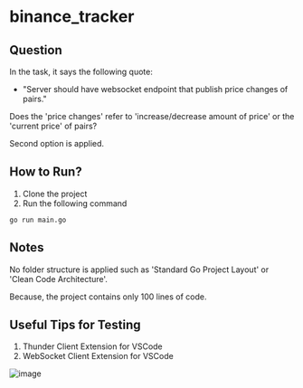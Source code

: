 # binance_tracker

## Question
In the task, it says the following quote:

- "Server should have websocket endpoint that publish price changes of pairs."

Does the 'price changes' refer to 'increase/decrease amount of price' or the 'current price' of pairs?

Second option is applied.

## How to Run?
1. Clone the project 
2. Run the following command
```
go run main.go
```

## Notes
No folder structure is applied such as 'Standard Go Project Layout' or 'Clean Code Architecture'. 

Because, the project contains only 100 lines of code.

## Useful Tips for Testing

1. Thunder Client Extension for VSCode
2. WebSocket Client Extension for VSCode

![image](https://user-images.githubusercontent.com/46742766/232940945-60fdc84c-73b6-49b3-9138-c83d0dcde41f.png)
